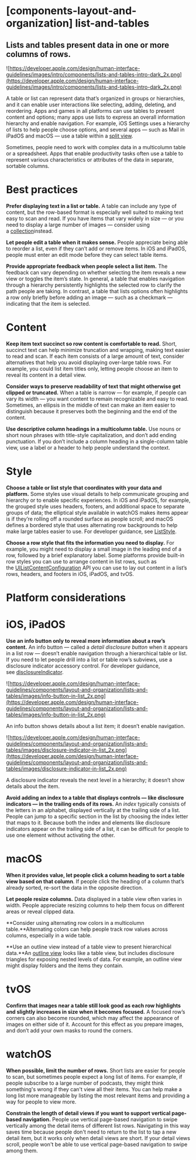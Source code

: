# **[components-layout-and-organization] list-and-tables**

## Lists and tables present data in one or more columns of rows.

![https://developer.apple.com/design/human-interface-guidelines/images/intro/components/lists-and-tables-intro-dark_2x.png](https://developer.apple.com/design/human-interface-guidelines/images/intro/components/lists-and-tables-intro-dark_2x.png)

A table or list can represent data that’s organized in groups or hierarchies, and it can enable user interactions like selecting, adding, deleting, and reordering. Apps and games in all platforms can use tables to present content and options; many apps use lists to express an overall information hierarchy and enable navigation. For example, iOS Settings uses a hierarchy of lists to help people choose options, and several apps — such as Mail in iPadOS and macOS — use a table within a [split view](https://developer.apple.com/design/human-interface-guidelines/components/layout-and-organization/split-views).

Sometimes, people need to work with complex data in a multicolumn table or a spreadsheet. Apps that enable productivity tasks often use a table to represent various characteristics or attributes of the data in separate, sortable columns.

# **Best practices**

**Prefer displaying text in a list or table.** A table can include any type of content, but the row-based format is especially well suited to making text easy to scan and read. If you have items that vary widely in size — or you need to display a large number of images — consider using a [collection](https://developer.apple.com/design/human-interface-guidelines/components/layout-and-organization/collections)instead.

**Let people edit a table when it makes sense.** People appreciate being able to reorder a list, even if they can’t add or remove items. In iOS and iPadOS, people must enter an edit mode before they can select table items.

**Provide appropriate feedback when people select a list item.** The feedback can vary depending on whether selecting the item reveals a new view or toggles the item’s state. In general, a table that enables navigation through a hierarchy persistently highlights the selected row to clarify the path people are taking. In contrast, a table that lists options often highlights a row only briefly before adding an image — such as a checkmark — indicating that the item is selected.

# **Content**

**Keep item text succinct so row content is comfortable to read.** Short, succinct text can help minimize truncation and wrapping, making text easier to read and scan. If each item consists of a large amount of text, consider alternatives that help you avoid displaying over-large table rows. For example, you could list item titles only, letting people choose an item to reveal its content in a detail view.

**Consider ways to preserve readability of text that might otherwise get clipped or truncated.** When a table is narrow — for example, if people can vary its width — you want content to remain recognizable and easy to read. Sometimes, an ellipsis in the middle of text can make an item easier to distinguish because it preserves both the beginning and the end of the content.

**Use descriptive column headings in a multicolumn table.** Use nouns or short noun phrases with title-style capitalization, and don’t add ending punctuation. If you don’t include a column heading in a single-column table view, use a label or a header to help people understand the context.

# **Style**

**Choose a table or list style that coordinates with your data and platform.** Some styles use visual details to help communicate grouping and hierarchy or to enable specific experiences. In iOS and iPadOS, for example, the grouped style uses headers, footers, and additional space to separate groups of data; the elliptical style available in watchOS makes items appear is if they’re rolling off a rounded surface as people scroll; and macOS defines a bordered style that uses alternating row backgrounds to help make large tables easier to use. For developer guidance, see [ListStyle](https://developer.apple.com/documentation/swiftui/liststyle).

**Choose a row style that fits the information you need to display.** For example, you might need to display a small image in the leading end of a row, followed by a brief explanatory label. Some platforms provide built-in row styles you can use to arrange content in list rows, such as the [UIListContentConfiguration](https://developer.apple.com/documentation/uikit/uilistcontentconfiguration) API you can use to lay out content in a list’s rows, headers, and footers in iOS, iPadOS, and tvOS.

# **Platform considerations**

# **iOS, iPadOS**

**Use an info button only to reveal more information about a row’s content.** An info button — called a *detail disclosure button* when it appears in a list row — doesn’t enable navigation through a hierarchical table or list. If you need to let people drill into a list or table row’s subviews, use a disclosure indicator accessory control. For developer guidance, see [disclosureIndicator](https://developer.apple.com/documentation/uikit/uitableviewcell/accessorytype/disclosureindicator).

![https://developer.apple.com/design/human-interface-guidelines/components/layout-and-organization/lists-and-tables/images/info-button-in-list_2x.png](https://developer.apple.com/design/human-interface-guidelines/components/layout-and-organization/lists-and-tables/images/info-button-in-list_2x.png)

An info button shows details about a list item; it doesn’t enable navigation.

![https://developer.apple.com/design/human-interface-guidelines/components/layout-and-organization/lists-and-tables/images/disclosure-indicator-in-list_2x.png](https://developer.apple.com/design/human-interface-guidelines/components/layout-and-organization/lists-and-tables/images/disclosure-indicator-in-list_2x.png)

A disclosure indicator reveals the next level in a hierarchy; it doesn’t show details about the item.

**Avoid adding an index to a table that displays controls — like disclosure indicators — in the trailing ends of its rows.** An *index* typically consists of the letters in an alphabet, displayed vertically at the trailing side of a list. People can jump to a specific section in the list by choosing the index letter that maps to it. Because both the index and elements like disclosure indicators appear on the trailing side of a list, it can be difficult for people to use one element without activating the other.

# **macOS**

**When it provides value, let people click a column heading to sort a table view based on that column**. If people click the heading of a column that’s already sorted, re-sort the data in the opposite direction.

**Let people resize columns.** Data displayed in a table view often varies in width. People appreciate resizing columns to help them focus on different areas or reveal clipped data.

**Consider using alternating row colors in a multicolumn table.**Alternating colors can help people track row values across columns, especially in a wide table.

**Use an outline view instead of a table view to present hierarchical data.**An [outline view](https://developer.apple.com/design/human-interface-guidelines/components/layout-and-organization/outline-views) looks like a table view, but includes disclosure triangles for exposing nested levels of data. For example, an outline view might display folders and the items they contain.

# **tvOS**

**Confirm that images near a table still look good as each row highlights and slightly increases in size when it becomes focused.** A focused row’s corners can also become rounded, which may affect the appearance of images on either side of it. Account for this effect as you prepare images, and don’t add your own masks to round the corners.

# **watchOS**

**When possible, limit the number of rows.** Short lists are easier for people to scan, but sometimes people expect a long list of items. For example, if people subscribe to a large number of podcasts, they might think something's wrong if they can't view all their items. You can help make a long list more manageable by listing the most relevant items and providing a way for people to view more.

**Constrain the length of detail views if you want to support vertical page-based navigation.** People use vertical page-based navigation to swipe vertically among the detail items of different list rows. Navigating in this way saves time because people don't need to return to the list to tap a new detail item, but it works only when detail views are short. If your detail views scroll, people won't be able to use vertical page-based navigation to swipe among them.